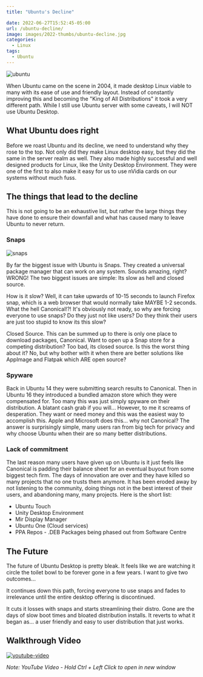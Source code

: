 ```yaml
---
title: "Ubuntu's Decline"

date: 2022-06-27T15:52:45-05:00
url: /ubuntu-decline/
image: images/2022-thumbs/ubuntu-decline.jpg
categories:
  - Linux
tags:
  - Ubuntu
---
```

![ubuntu](/images/2022/ubuntu-decline/ubuntu.png)

When Ubuntu came on the scene in 2004, it made desktop Linux viable to many with its ease of use and friendly layout. Instead of constantly improving this and becoming the "King of All Distributions" it took a very different path. While I still use Ubuntu server with some caveats, I will NOT use Ubuntu Desktop. 
<!--more-->
## What Ubuntu does right

 Before we roast Ubuntu and its decline, we need to understand why they rose to the top. Not only did they make Linux desktop easy, but they did the same in the server realm as well. They also made highly successful and well designed products for Linux, like the Unity Desktop Environment. They were one of the first to also make it easy for us to use nVidia cards on our systems without much fuss. 

## The things that lead to the decline

This is not going to be an exhaustive list, but rather the large things they have done to ensure their downfall and what has caused many to leave Ubuntu to never return. 

### Snaps
![snaps](/images/2022/ubuntu-decline/snaps.png)

By far the biggest issue with Ubuntu is Snaps. They created a universal package manager that can work on any system. Sounds amazing, right? WRONG! The two biggest issues are simple: Its slow as hell and closed source. 

How is it slow? Well, it can take upwards of 10-15 seconds to launch Firefox snap, which is a web browser that would normally take MAYBE 1-2 seconds. What the hell Canonical!?! It's obviously not ready, so why are forcing everyone to use snaps? Do they just not like users? Do they think their users are just too stupid to know its this slow? 

Closed Source. This can be summed up to there is only one place to download packages, Canonical. Want to open up a Snap store for a competing distribution? Too bad, its closed source. Is this the worst thing about it? No, but why bother with it when there are better solutions like AppImage and Flatpak which ARE open source?

### Spyware
Back in Ubuntu 14 they were submitting search results to Canonical. Then in Ubuntu 16 they introduced a bundled amazon store which they were compensated for. Too many this was just simply spyware on their distribution. A blatant cash grab if you will... However, to me it screams of desperation. They want or need money and this was the easiest way to accomplish this. Apple and Microsoft does this... why not Canonical? The answer is surprisingly simple, many users ran from big tech for privacy and why choose Ubuntu when their are so many better distributions. 

### Lack of commitment
The last reason many users have given up on Ubuntu is it just feels like Canonical is padding their balance sheet for an eventual buyout from some biggest tech firm. The days of innovation are over and they have killed so many projects that no one trusts them anymore. It has been eroded away by not listening to the community, doing things not in the best interest of their users, and abandoning many, many projects. Here is the short list:

- Ubuntu Touch
- Unity Desktop Environment
- Mir Display Manager
- Ubuntu One (Cloud services)
- PPA Repos - .DEB Packages being phased out from Software Centre

## The Future
The future of Ubuntu Desktop is pretty bleak. It feels like we are watching it circle the toilet bowl to be forever gone in a few years. I want to give two outcomes...

It continues down this path, forcing everyone to use snaps and fades to irrelevance until the entire desktop offering is discontinued. 

It cuts it losses with snaps and starts streamlining their distro. Gone are the days of slow boot times and bloated distribution installs. It reverts to what it began as... a user friendly and easy to user distribution that just works. 

## Walkthrough Video

[![youtube-video](https://img.youtube.com/vi/1111111/0.jpg)](https://www.youtube.com/watch?v=1111111)

_Note: YouTube Video - Hold Ctrl + Left Click to open in new window_